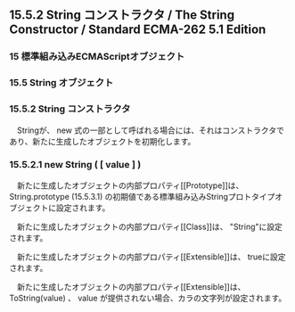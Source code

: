 15.5.2 String コンストラクタ / The String Constructor / Standard ECMA-262 5.1 Edition
-------------------------------------------------------------------------------------

### 15 標準組み込みECMAScriptオブジェクト

### 15.5 String オブジェクト

### 15.5.2 String コンストラクタ

　Stringが、 new
式の一部として呼ばれる場合には、それはコンストラクタであり、新たに生成したオブジェクトを初期化します。

### 15.5.2.1 new String ( [ value ] )

　新たに生成したオブジェクトの内部プロパティ[[Prototype]]は、
String.prototype (15.5.3.1)
の初期値である標準組み込みStringプロトタイプオブジェクトに設定されます。

　新たに生成したオブジェクトの内部プロパティ[[Class]]は、
"String"に設定されます。

　新たに生成したオブジェクトの内部プロパティ[[Extensible]]は、
trueに設定されます。

　新たに生成したオブジェクトの内部プロパティ[[Extensible]]は、
ToString(value) 、 value
が提供されない場合、カラの文字列が設定されます。
